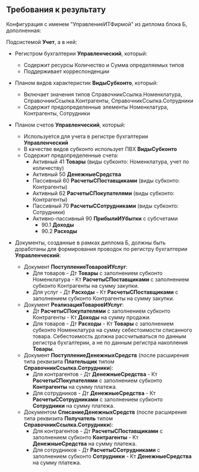 ## Требования к результату

Конфигурация с именем "УправлениеИТФирмой" из диплома блока Б, дополненная:

Подсистемой **Учет**, а в ней:

* Регистром бухгалтерии **Управленческий**, который:
   * Содержит ресурсы Количество и Сумма определяемых типов
   * Поддерживает корреспонденции
   
* Планом видов характеристик **ВидыСубконто**, который:
   * Включает значения типов СправочникСсылка.Номенклатура, СправочникСсылка.Контрагенты, СправочникСсылка.Сотрудники
   * Содержит предопределенные элементы Номенклатура, Контрагенты, Сотрудники

* Планом счетов **Управленческий**, который:
   * Используется для учета в регистре бухгалтерии **Управленческий**
   * В качестве видов субконто использует ПВХ **ВидыСубконто**
   * Содержит предопределенные счета:
       * Активный 41 **Товары** (виды субконто: Номенклатура, учет по количеству)
       * Активный 50 **ДенежныеСредства**
       * Пассивный 60 **РасчетыСПоставщиками** (виды субконто: Контрагенты)
       * Активный 62 **РасчетыСПокупателями** (виды субконто: Контрагенты)
       * Пассивный 70 **РасчетыССотрудниками** (виды субконто: Сотрудники)
       * Активно-пассивный 90 **ПрибылиИУбытки** с субсчетами
           * 90.1 **Доходы**
           * 90.2 **Расходы**

* Документы, созданные в рамках диплома Б, должны быть доработаны для формирования проводок по регистру бухгалтерии **Управленческий**:
   * Документ **ПоступлениеТоваровИУслуг**:
       * Для товаров - Дт **Товары** с заполнением субконто Номенклатура - Кт **РасчетыСПоставщиками** с заполнением субконто Контрагенты на сумму закупки.
       * Для услуг - Дт **Расходы** - Кт **РасчетыСПоставщиками** с заполнением субконто Контрагенты на сумму закупки.
   * Документ **РеализацияТоваровИУслуг**:
       * Дт **РасчетыСПокупателями** с заполнением субконто Контрагенты - Кт **Доходы** на сумму продажи.
       * Для товаров - Дт **Расходы** - Кт **Товары** с заполнением субконто Номенклатура на сумму себестоимости списанного товара. Себестоимость должна рассчитываться по данным регистра бухгалтерии, а не по данным регистра накопления **Товары**.
   * Документ **ПоступлениеДенежныхСредств** (после расширения типа реквизита **Плательщик** типом **СправочникСсылка.Сотрудники**):
       * Для контрагентов - Дт **ДенежныеСредства** - Кт **РасчетыСПокупателями** с заполнением субконто **Контрагенты** на сумму платежа.
       * Для сотрудников - Дт **ДенежныеСредства** - Кт **РасчетыССотрудниками** с заполнением субконто **Сотрудники** на сумму платежа.
   * Документом **СписаниеДенежныхСредств** (после расширения типа реквизита **Получатель** типом **СправочникСсылка.Сотрудники**):
       * Для контрагентов - Дт **РасчетыСПоставщиками** с заполнением субконто **Контрагенты** - Кт **ДенежныеСредства** на сумму платежа.
       * Для сотрудников - Дт **РасчетыССотрудниками** с заполнением субконто **Сотрудники** - Кт **ДенежныеСредства** на сумму платежа.
   
